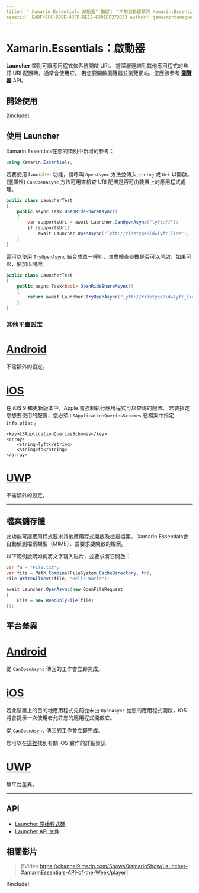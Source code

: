 ```yaml
---
title： " Xamarin.Essentials 啟動器" 描述： "中的啟動器類別 Xamarin.Essentials 可讓應用程式依系統開啟 URI。"
assetid： BABF40CC-8BEE-43FD-BE12-6301DF27DD33 author： jamesmontemagno ms. custom： video ms. 作者： jamont ms. date： 08/20/2019 no-loc： [ Xamarin.Forms ， Xamarin.Essentials ]
---
```


# <a name="xamarinessentials-launcher"></a>Xamarin.Essentials：啟動器

**Launcher** 類別可讓應用程式依系統開啟 URI。 當深層連結到其他應用程式的自訂 URI 配置時，通常會使用它。 若您要開啟瀏覽器並瀏覽網站，您應該參考 **[瀏覽器](open-browser.md)** API。

## <a name="get-started"></a>開始使用

[!include[](~/essentials/includes/get-started.md)]

## <a name="using-launcher"></a>使用 Launcher

Xamarin.Essentials在您的類別中新增的參考：

```csharp
using Xamarin.Essentials;
```

若要使用 Launcher 功能，請呼叫 `OpenAsync` 方法並傳入 `string` 或 `Uri` 以開啟。 (選擇性) `CanOpenAsync` 方法可用來檢查 URI 配置是否可由裝置上的應用程式處理。

```csharp
public class LauncherTest
{
    public async Task OpenRideShareAsync()
    {
        var supportsUri = await Launcher.CanOpenAsync("lyft://");
        if (supportsUri)
            await Launcher.OpenAsync("lyft://ridetype?id=lyft_line");
    }
}
```

這可以使用 `TryOpenAsync` 結合成單一呼叫，其會檢查參數是否可以開啟，如果可以，便加以開啟。

```csharp
public class LauncherTest
{
    public async Task<bool> OpenRideShareAsync()
    {
        return await Launcher.TryOpenAsync("lyft://ridetype?id=lyft_line");
    }
}
```

### <a name="additional-platform-setup"></a>其他平臺設定

# <a name="android"></a>[Android](#tab/android)

不需額外的設定。

# <a name="ios"></a>[iOS](#tab/ios)

在 iOS 9 和更新版本中，Apple 會強制執行應用程式可以查詢的配置。 若要指定您想要使用的配置，您必須 `LSApplicationQueriesSchemes` 在檔案中指定 `Info.plist` 。

```
<key>LSApplicationQueriesSchemes</key>
<array>
    <string>lyft</string>  
    <string>fb</string>
</array>
```

# <a name="uwp"></a>[UWP](#tab/uwp)

不需額外的設定。

-----

## <a name="files"></a>檔案儲存體

此功能可讓應用程式要求其他應用程式開啟及檢視檔案。 Xamarin.Essentials會自動偵測檔案類型（MIME），並要求要開啟的檔案。

以下範例說明如何將文字寫入磁片，並要求將它開啟：

```csharp
var fn = "File.txt";
var file = Path.Combine(FileSystem.CacheDirectory, fn);
File.WriteAllText(file, "Hello World");

await Launcher.OpenAsync(new OpenFileRequest
{
    File = new ReadOnlyFile(file)
});
```

## <a name="platform-differences"></a>平台差異

# <a name="android"></a>[Android](#tab/android)

從 `CanOpenAsync` 傳回的工作會立即完成。

# <a name="ios"></a>[iOS](#tab/ios)

若此裝置上的目的地應用程式先前從未由 `OpenAsync` 從您的應用程式開啟，iOS 將會提示一次使用者允許您的應用程式開啟它。

從 `CanOpenAsync` 傳回的工作會立即完成。

您可以在[這裡](xref:UIKit.UIApplication.CanOpenUrl*)找到有關 iOS 實作的詳細資訊

# <a name="uwp"></a>[UWP](#tab/uwp)

無平台差異。

-----

## <a name="api"></a>API

- [Launcher 原始程式碼](https://github.com/xamarin/Essentials/tree/master/Xamarin.Essentials/Launcher)
- [Launcher API 文件](xref:Xamarin.Essentials.Launcher)

## <a name="related-video"></a>相關影片

> [!Video https://channel9.msdn.com/Shows/XamarinShow/Launcher-XamarinEssentials-API-of-the-Week/player]

[!include[](~/essentials/includes/xamarin-show-essentials.md)]
